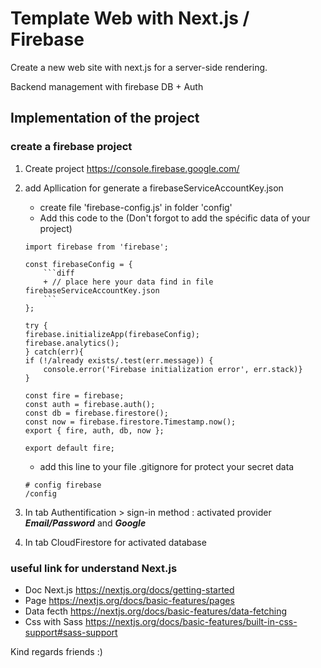 # Template Web with Next.js / Firebase

Create a new web site with next.js for a server-side rendering. 

Backend management with firebase DB + Auth

## Implementation of the project

### create a firebase project

1. Create project https://console.firebase.google.com/
2. add Apllication for generate a firebaseServiceAccountKey.json
    + create file 'firebase-config.js' in folder 'config'
    + Add this code to the (Don't forgot to add the spécific data of your project)
    ```
    import firebase from 'firebase';

    const firebaseConfig = {
        ```diff
        + // place here your data find in file firebaseServiceAccountKey.json
        ```
    };

    try {
    firebase.initializeApp(firebaseConfig);
    firebase.analytics();
    } catch(err){
    if (!/already exists/.test(err.message)) {
        console.error('Firebase initialization error', err.stack)}
    }

    const fire = firebase;
    const auth = firebase.auth();
    const db = firebase.firestore();
    const now = firebase.firestore.Timestamp.now();
    export { fire, auth, db, now };

    export default fire;
    ``` 
    + add this line to your file .gitignore for protect your secret data
    ```
    # config firebase
    /config
    ```

3. In tab Authentification > sign-in method : activated provider ***Email/Password*** and ***Google***
4. In tab CloudFirestore for activated database

### useful link for understand Next.js
+ Doc Next.js   https://nextjs.org/docs/getting-started
+ Page          https://nextjs.org/docs/basic-features/pages
+ Data fecth    https://nextjs.org/docs/basic-features/data-fetching
+ Css with Sass https://nextjs.org/docs/basic-features/built-in-css-support#sass-support


Kind regards friends :)